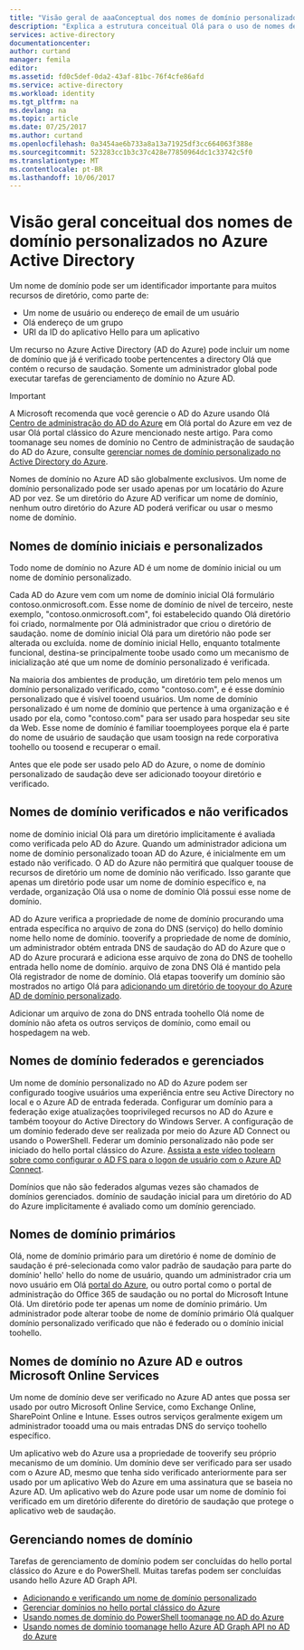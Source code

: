 ```yaml
---
title: "Visão geral de aaaConceptual dos nomes de domínio personalizado no Active Directory do Azure | Microsoft Docs"
description: "Explica a estrutura conceitual Olá para o uso de nomes de domínio personalizados no Azure Active directory, incluindo federation para logon único"
services: active-directory
documentationcenter: 
author: curtand
manager: femila
editor: 
ms.assetid: fd0c5def-0da2-43af-81bc-76f4cfe86afd
ms.service: active-directory
ms.workload: identity
ms.tgt_pltfrm: na
ms.devlang: na
ms.topic: article
ms.date: 07/25/2017
ms.author: curtand
ms.openlocfilehash: 0a3454ae6b733a8a13a71925df3cc664063f388e
ms.sourcegitcommit: 523283cc1b3c37c428e77850964dc1c33742c5f0
ms.translationtype: MT
ms.contentlocale: pt-BR
ms.lasthandoff: 10/06/2017
---
```

# <a name="conceptual-overview-of-custom-domain-names-in-azure-active-directory"></a>Visão geral conceitual dos nomes de domínio personalizados no Azure Active Directory
Um nome de domínio pode ser um identificador importante para muitos recursos de diretório, como parte de:

* Um nome de usuário ou endereço de email de um usuário
* Olá endereço de um grupo
* URI da ID do aplicativo Hello para um aplicativo

Um recurso no Azure Active Directory (AD do Azure) pode incluir um nome de domínio que já é verificado toobe pertencentes a directory Olá que contém o recurso de saudação. Somente um administrador global pode executar tarefas de gerenciamento de domínio no Azure AD.

> [!IMPORTANT]
> A Microsoft recomenda que você gerencie o AD do Azure usando Olá [Centro de administração do AD do Azure](https://aad.portal.azure.com) em Olá portal do Azure em vez de usar Olá portal clássico do Azure mencionado neste artigo. Para como toomanage seu nomes de domínio no Centro de administração de saudação do AD do Azure, consulte [gerenciar nomes de domínio personalizado no Active Directory do Azure](active-directory-domains-manage-azure-portal.md).

Nomes de domínio no Azure AD são globalmente exclusivos. Um nome de domínio personalizado pode ser usado apenas por um locatário do Azure AD por vez. Se um diretório do Azure AD verificar um nome de domínio, nenhum outro diretório do Azure AD poderá verificar ou usar o mesmo nome de domínio.

## <a name="initial-and-custom-domain-names"></a>Nomes de domínio iniciais e personalizados
Todo nome de domínio no Azure AD é um nome de domínio inicial ou um nome de domínio personalizado.

Cada AD do Azure vem com um nome de domínio inicial Olá formulário contoso.onmicrosoft.com. Esse nome de domínio de nível de terceiro, neste exemplo, "contoso.onmicrosoft.com", foi estabelecido quando Olá diretório foi criado, normalmente por Olá administrador que criou o diretório de saudação. nome de domínio inicial Olá para um diretório não pode ser alterada ou excluída. nome de domínio inicial Hello, enquanto totalmente funcional, destina-se principalmente toobe usado como um mecanismo de inicialização até que um nome de domínio personalizado é verificada.

Na maioria dos ambientes de produção, um diretório tem pelo menos um domínio personalizado verificado, como "contoso.com", e é esse domínio personalizado que é visível tooend usuários. Um nome de domínio personalizado é um nome de domínio que pertence à uma organização e é usado por ela, como "contoso.com" para ser usado para hospedar seu site da Web. Esse nome de domínio é familiar tooemployees porque ela é parte do nome de usuário de saudação que usam toosign na rede corporativa toohello ou toosend e recuperar o email.

Antes que ele pode ser usado pelo AD do Azure, o nome de domínio personalizado de saudação deve ser adicionado tooyour diretório e verificado.

## <a name="verified-and-unverified-domain-names"></a>Nomes de domínio verificados e não verificados
nome de domínio inicial Olá para um diretório implicitamente é avaliada como verificada pelo AD do Azure. Quando um administrador adiciona um nome de domínio personalizado tooan AD do Azure, é inicialmente em um estado não verificado. O AD do Azure não permitirá que qualquer toouse de recursos de diretório um nome de domínio não verificado. Isso garante que apenas um diretório pode usar um nome de domínio específico e, na verdade, organização Olá usa o nome de domínio Olá possui esse nome de domínio.

AD do Azure verifica a propriedade de nome de domínio procurando uma entrada específica no arquivo de zona do DNS (serviço) do hello domínio nome hello nome de domínio. tooverify a propriedade de nome de domínio, um administrador obtém entrada DNS de saudação do AD do Azure que o AD do Azure procurará e adiciona esse arquivo de zona do DNS de toohello entrada hello nome de domínio. arquivo de zona DNS Olá é mantido pela Olá registrador de nome de domínio. Olá etapas tooverify um domínio são mostrados no artigo Olá para [adicionando um diretório de tooyour do Azure AD de domínio personalizado](active-directory-add-domain.md).

Adicionar um arquivo de zona do DNS entrada toohello Olá nome de domínio não afeta os outros serviços de domínio, como email ou hospedagem na web.

## <a name="federated-and-managed-domain-names"></a>Nomes de domínio federados e gerenciados
Um nome de domínio personalizado no AD do Azure podem ser configurado toogive usuários uma experiência entre seu Active Directory no local e o Azure AD de entrada federada. Configurar um domínio para a federação exige atualizações tooprivileged recursos no AD do Azure e também tooyour do Active Directory do Windows Server. A configuração de um domínio federado deve ser realizada por meio do Azure AD Connect ou usando o PowerShell. Federar um domínio personalizado não pode ser iniciado do hello portal clássico do Azure. [Assista a este vídeo toolearn sobre como configurar o AD FS para o logon de usuário com o Azure AD Connect](http://channel9.msdn.com/Series/Azure-Active-Directory-Videos-Demos/Configuring-AD-FS-for-user-sign-in-with-Azure-AD-Connect).

Domínios que não são federados algumas vezes são chamados de domínios gerenciados. domínio de saudação inicial para um diretório do AD do Azure implicitamente é avaliado como um domínio gerenciado.

## <a name="primary-domain-names"></a>Nomes de domínio primários
Olá, nome de domínio primário para um diretório é nome de domínio de saudação é pré-selecionada como valor padrão de saudação para parte do domínio' hello' hello do nome de usuário, quando um administrador cria um novo usuário em Olá [portal do Azure](https://portal.azure.com/), ou outro portal como o portal de administração do Office 365 de saudação ou no portal do Microsoft Intune Olá. Um diretório pode ter apenas um nome de domínio primário. Um administrador pode alterar toobe de nome de domínio primário Olá qualquer domínio personalizado verificado que não é federado ou o domínio inicial toohello.

## <a name="domain-names-in-azure-ad-and-other-microsoft-online-services"></a>Nomes de domínio no Azure AD e outros Microsoft Online Services
Um nome de domínio deve ser verificado no Azure AD antes que possa ser usado por outro Microsoft Online Service, como Exchange Online, SharePoint Online e Intune. Esses outros serviços geralmente exigem um administrador tooadd uma ou mais entradas DNS do serviço toohello específico.

Um aplicativo web do Azure usa a propriedade de tooverify seu próprio mecanismo de um domínio. Um domínio deve ser verificado para ser usado com o Azure AD, mesmo que tenha sido verificado anteriormente para ser usado por um aplicativo Web do Azure em uma assinatura que se baseia no Azure AD. Um aplicativo web do Azure pode usar um nome de domínio foi verificado em um diretório diferente do diretório de saudação que protege o aplicativo web de saudação.

## <a name="managing-domain-names"></a>Gerenciando nomes de domínio
Tarefas de gerenciamento de domínio podem ser concluídas do hello portal clássico do Azure e do PowerShell. Muitas tarefas podem ser concluídas usando hello Azure AD Graph API.

* [Adicionando e verificando um nome de domínio personalizado](active-directory-add-domain.md)
* [Gerenciar domínios no hello portal clássico do Azure](active-directory-add-manage-domain-names.md)
* [Usando nomes de domínio do PowerShell toomanage no AD do Azure](https://msdn.microsoft.com/library/azure/e1ef403f-3347-4409-8f46-d72dafa116e0#BKMK_ManageDomains)
* [Usando nomes de domínio toomanage hello Azure AD Graph API no AD do Azure](https://msdn.microsoft.com/Library/Azure/Ad/Graph/api/domains-operations)

